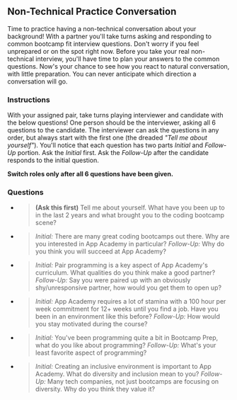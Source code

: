## Non-Technical Practice Conversation

Time to practice having a non-technical conversation about your background!
With a partner you'll take turns asking and responding to common bootcamp
fit interview questions. Don't worry if you feel unprepared or on the spot right now.
Before you take your real non-technical interview, you'll have time to plan your
answers to the common questions. Now's your chance to see how you react to
natural conversation, with little preparation. You can never anticipate which
direction a conversation will go.

### Instructions

With your assigned pair, take turns playing interviewer and candidate with the below questions!
One person should be the interviewer, asking all 6 questions to the candidate. The interviewer can ask the questions
in any order, but always start with the first one (the dreaded *"Tell me about yourself"*). You'll notice
that each question has two parts *Initial* and *Follow-Up* portion. Ask the *Initial* first. Ask the *Follow-Up* after the
candidate responds to the initial question.

**Switch roles only after all 6 questions have been given.**

### Questions

* >**(Ask this first)** Tell me about yourself. What have you been up to in the last 2 years and what brought you to
the coding bootcamp scene?

* >*Initial:* There are many great coding bootcamps out there. Why are you interested in App Academy in particular?
  *Follow-Up:* Why do you think you will succeed at App Academy?

* >*Initial:* Pair programming is a key aspect of App Academy's curriculum. What qualities do you think
make a good partner?
  *Follow-Up:* Say you were paired up with an obviously shy/unresponsive partner, how would you get them to open up?

* >*Initial:* App Academy requires a lot of stamina with a 100 hour per week commitment for 12+ weeks until you find a job.
Have you been in an environment like this before?
  *Follow-Up:* How would you stay motivated during the course?

* >*Initial:* You've been programming quite a bit in Bootcamp Prep, what do you like about programming?
  *Follow-Up:* What's your least favorite aspect of programming?

* >*Initial:* Creating an inclusive environment is important to App Academy. What do diversity and inclusion mean to you?
  *Follow-Up:* Many tech companies, not just bootcamps are focusing on diversity. Why do you think they value it?
